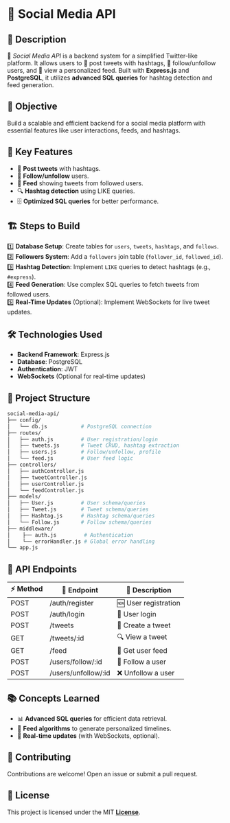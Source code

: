 # 📱 Social Media API

## 📌 Description  
🚀 *Social Media API* is a backend system for a simplified Twitter-like platform. It allows users to 📝 post tweets with hashtags, 🔄 follow/unfollow users, and 📜 view a personalized feed. Built with **Express.js** and **PostgreSQL**, it utilizes **advanced SQL queries** for hashtag detection and feed generation.

## 🎯 Objective  
Build a scalable and efficient backend for a social media platform with essential features like user interactions, feeds, and hashtags.

## 🚀 Key Features  
- 📝 **Post tweets** with hashtags.
- 🔄 **Follow/unfollow** users.
- 📜 **Feed** showing tweets from followed users.
- 🔍 **Hashtag detection** using LIKE queries.
- 🗄 **Optimized SQL queries** for better performance.

## 🏗 Steps to Build  
1️⃣ **Database Setup**: Create tables for `users`, `tweets`, `hashtags`, and `follows`.  
2️⃣ **Followers System**: Add a `followers` join table (`follower_id`, `followed_id`).  
3️⃣ **Hashtag Detection**: Implement `LIKE` queries to detect hashtags (e.g., `#express`).  
4️⃣ **Feed Generation**: Use complex SQL queries to fetch tweets from followed users.  
5️⃣ **Real-Time Updates** (Optional): Implement WebSockets for live tweet updates.  

## 🛠 Technologies Used  
- **Backend Framework**: Express.js  
- **Database**: PostgreSQL  
- **Authentication**: JWT  
- **WebSockets** (Optional for real-time updates)  

## 📂 Project Structure  
```sh
social-media-api/
├── config/
│   └── db.js           # PostgreSQL connection
├── routes/
│   ├── auth.js         # User registration/login
│   ├── tweets.js       # Tweet CRUD, hashtag extraction
│   ├── users.js        # Follow/unfollow, profile
│   └── feed.js         # User feed logic
├── controllers/
│   ├── authController.js
│   ├── tweetController.js
│   ├── userController.js
│   └── feedController.js
├── models/
│   ├── User.js         # User schema/queries
│   ├── Tweet.js        # Tweet schema/queries
│   ├── Hashtag.js      # Hashtag schema/queries
│   └── Follow.js       # Follow schema/queries
├── middleware/
│    ├── auth.js         # Authentication
│    └── errorHandler.js # Global error handling
└── app.js
```

## 📌 API Endpoints  
| ⚡ Method | 🔗 Endpoint       | 📝 Description |
|--------|--------------|-------------|
| POST   | /auth/register | 🆕 User registration |
| POST   | /auth/login | 🔑 User login |
| POST   | /tweets | 📝 Create a tweet |
| GET    | /tweets/:id | 🔍 View a tweet |
| GET    | /feed | 📜 Get user feed |
| POST   | /users/follow/:id | 🔄 Follow a user |
| POST   | /users/unfollow/:id | ❌ Unfollow a user |

## 📚 Concepts Learned  
- 📊 **Advanced SQL queries** for efficient data retrieval.  
- 📜 **Feed algorithms** to generate personalized timelines.  
- 🔄 **Real-time updates** (with WebSockets, optional).  

## 🤝 Contributing  
Contributions are welcome! Open an issue or submit a pull request.  

## 📜 License  
This project is licensed under the MIT **[License](LICENSE)**.